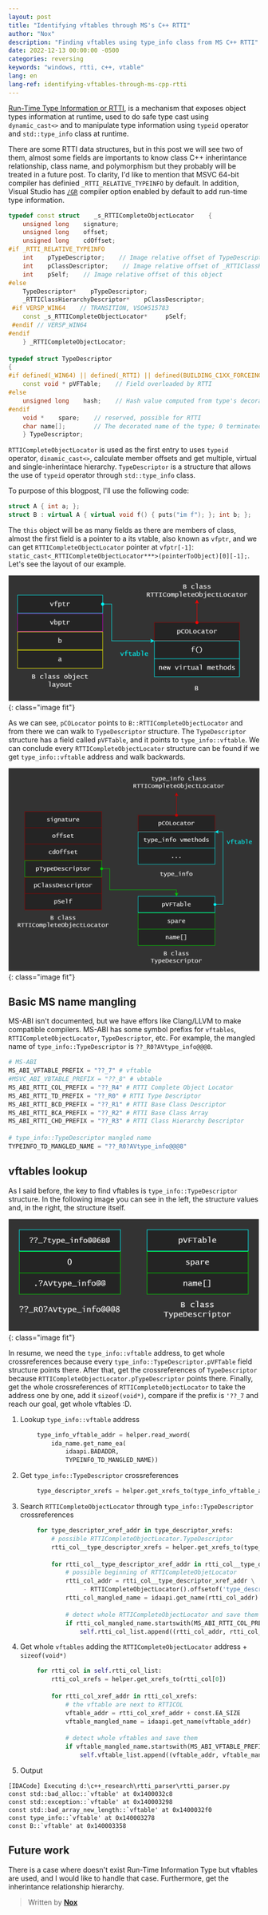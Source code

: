 ```yaml
---
layout: post
title: "Identifying vftables through MS's C++ RTTI"
author: "Nox"
description: "Finding vftables using type_info class from MS C++ RTTI"
date: 2022-12-13 00:00:00 -0500
categories: reversing
keywords: "windows, rtti, c++, vtable"
lang: en
lang-ref: identifying-vftables-through-ms-cpp-rtti
---
```


[Run-Time Type Information or RTTI][1], is a mechanism that exposes object types information at runtime, used to do safe type cast using `dynamic_cast<>` and to manipulate type information using `typeid` operator and  `std::type_info` class at runtime.

There are some RTTI data structures, but in this post we will see two of them, almost some fields are importants to know class C++ inherintance relationship, class name, and polymorphism but they probably will be treated in a future post. To clarity, I'd like to mention that MSVC 64-bit compiler has definied `_RTTI_RELATIVE_TYPEINFO` by default. In addition, Visual Studio has [`/GR`][2] compiler option enabled by default to add run-time type information.

<!--more-->

```cpp
typedef const struct    _s_RTTICompleteObjectLocator    {
    unsigned long    signature;
    unsigned long    offset;
    unsigned long    cdOffset;
#if _RTTI_RELATIVE_TYPEINFO
    int    pTypeDescriptor;    // Image relative offset of TypeDescriptor
    int    pClassDescriptor;    // Image relative offset of _RTTIClassHierarchyDescriptor
    int    pSelf;    // Image relative offset of this object
#else
    TypeDescriptor*    pTypeDescriptor;
    _RTTIClassHierarchyDescriptor*    pClassDescriptor;
 #if VERSP_WIN64    // TRANSITION, VSO#515783
    const _s_RTTICompleteObjectLocator*     pSelf;
 #endif // VERSP_WIN64
#endif
    } _RTTICompleteObjectLocator;

typedef struct TypeDescriptor
{
#if defined(_WIN64) || defined(_RTTI) || defined(BUILDING_C1XX_FORCEINCLUDE)
    const void * pVFTable;    // Field overloaded by RTTI
#else
    unsigned long    hash;    // Hash value computed from type's decorated name
#endif
    void *    spare;    // reserved, possible for RTTI
    char name[];        // The decorated name of the type; 0 terminated.
    } TypeDescriptor;
```


`RTTICompleteObjectLocator` is used as the first entry to uses `typeid` operator, `dinamic_cast<>`, calculate member offsets and get multiple, virtual and single-inherintace hierarchy.  `TypeDescriptor` is a structure that allows the use of `typeid` operator through  `std::type_info` class.

To purpose of this blogpost, I'll use the following code:

```cpp
struct A { int a; };
struct B : virtual A { virtual void f() { puts("im f"); }; int b; };
```

The `this` object will be as many fields as there are members of class, almost the first field is a pointer to a its vtable, also known as `vfptr`, and we can get `RTTICompleteObjectLocator` pointer at `vfptr[-1]`: `static_cast<_RTTICompleteObjectLocator***>(pointerToObject)[0][-1];`. Let's see the layout of our example.

![B class object layout](/assets/img/202212/b-class-object-layout.png){: class="image fit"}

As we can see, `pCOLocator` points to `B::RTTICompleteObjectLocator` and from there we can walk to `TypeDescriptor` structure. The `TypeDescriptor` structure has a field called `pVFTable`, and it points to `type_info::vftable`. We can conclude every `RTTICompleteObjectLocator` structure can be found if we get `type_info::vftable` address and walk backwards.

![B::RTTICompleteObjectLocator to type_info::vftable](/assets/img/202212/b-to-typeinfo.png){: class="image fit"}

## Basic MS name mangling
MS-ABI isn't documented, but we have effors like Clang/LLVM to make compatible compilers. MS-ABI has some symbol prefixs for `vftables`, `RTTICompleteObjectLocator`, `TypeDescriptor`, etc. For example, the mangled name of `type_info::TypeDescriptor` is `??_R0?AVtype_info@@@8`.

```python
# MS-ABI
MS_ABI_VFTABLE_PREFIX = "??_7" # vftable
#MSVC_ABI_VBTABLE_PREFIX = "??_8" # vbtable
MS_ABI_RTTI_COL_PREFIX = "??_R4" # RTTI Complete Object Locator
MS_ABI_RTTI_TD_PREFIX = "??_R0" # RTTI Type Descriptor
MS_ABI_RTTI_BCD_PREFIX = "??_R1" # RTTI Base Class Descriptor
MS_ABI_RTTI_BCA_PREFIX = "??_R2" # RTTI Base Class Array
MS_ABI_RTTI_CHD_PREFIX = "??_R3" # RTTI Class Hierarchy Descriptor

# type_info::TypeDescriptor mangled name
TYPEINFO_TD_MANGLED_NAME = "??_R0?AVtype_info@@@8"
```

## vftables lookup
As I said before, the key to find vftables is `type_info::TypeDescriptor` structure. In the following image you can see in the left, the structure values and, in the right, the structure itself.

![type_info::TypeDescriptor and its values](/assets/img/202212/typedescriptor-with-its-values.png){: class="image fit"}

In resume, we need the `type_info::vftable` address, to get whole crossreferences because every `type_info::TypeDescriptor.pVFTable` field structure points there. After that, get the crossreferences of `TypeDescriptor` because `RTTICompleteObjectLocator.pTypeDescriptor` points there. Finally, get the whole crossreferences of `RTTICompleteObjectLocator` to take the address one by one, add it `sizeof(void*)`, compare if the prefix is `'??_7` and reach our goal, get whole vftables :D.


1. Lookup `type_info::vftable` address
```python
        type_info_vftable_addr = helper.read_xword(
            ida_name.get_name_ea(
                idaapi.BADADDR,
                TYPEINFO_TD_MANGLED_NAME))
```
2. Get `type_info::TypeDescriptor` crossreferences
```python
        type_descriptor_xrefs = helper.get_xrefs_to(type_info_vftable_addr)
```

3. Search `RTTICompleteObjectLocator` through `type_info::TypeDescriptor` crossreferences
```python
        for type_descriptor_xref_addr in type_descriptor_xrefs:
            # possible RTTICompleteObjectLocator.TypeDescriptor 
            rtti_col__type_descriptor_xrefs = helper.get_xrefs_to(type_descriptor_xref_addr)

            for rtti_col__type_descriptor_xref_addr in rtti_col__type_descriptor_xrefs:
                # possible beginning of RTTICompleteObjetLocator
                rtti_col_addr = rtti_col__type_descriptor_xref_addr \
                     - RTTICompleteObjectLocator().offsetof('type_descriptor')
                rtti_col_mangled_name = idaapi.get_name(rtti_col_addr)

                # detect whole RTTICompleteObjectLocator and save them
                if rtti_col_mangled_name.startswith(MS_ABI_RTTI_COL_PREFIX):
                    self.rtti_col_list.append((rtti_col_addr, rtti_col_mangled_name))
```

4. Get whole `vftables` adding the `RTTICompleteObjectLocator` address + `sizeof(void*)`
```python
        for rtti_col in self.rtti_col_list:
            rtti_col_xrefs = helper.get_xrefs_to(rtti_col[0])

            for rtti_col_xref_addr in rtti_col_xrefs:
                # the vftable are next to RTTICOL
                vftable_addr = rtti_col_xref_addr + const.EA_SIZE
                vftable_mangled_name = idaapi.get_name(vftable_addr)
                
                # detect whole vftables and save them
                if vftable_mangled_name.startswith(MS_ABI_VFTABLE_PREFIX):
                    self.vftable_list.append((vftable_addr, vftable_mangled_name))
```

5. Output
```
[IDACode] Executing d:\c++_research\rtti_parser\rtti_parser.py
const std::bad_alloc::`vftable' at 0x1400032c8
const std::exception::`vftable' at 0x140003298
const std::bad_array_new_length::`vftable' at 0x1400032f0
const type_info::`vftable' at 0x140003278
const B::`vftable' at 0x140003358
```
## Future work
There is a case where doesn't exist Run-Time Information Type but vftables are used, and I would like to handle that case. Furthermore, get the inherintance relationship hierarchy.


> Written by [**Nox**][5]

[1]:https://learn.microsoft.com/en-us/cpp/cpp/run-time-type-information
[2]:https://learn.microsoft.com/en-us/cpp/build/reference/gr-enable-run-time-type-information
[5]:https://twitter.com/MrNox_

